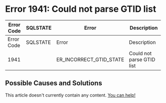 
# Error 1941: Could not parse GTID list


| Error Code | SQLSTATE | Error | Description |
| --- | --- | --- | --- |
| Error Code | SQLSTATE | Error | Description |
| 1941 |  | ER_INCORRECT_GTID_STATE | Could not parse GTID list |




## Possible Causes and Solutions


This article doesn't currently contain any content. [You can help!](/en/writing-and-editing-knowledge-base-articles/)

